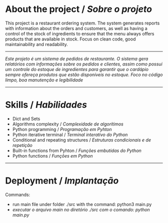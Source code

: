 # About the project / *Sobre o projeto*

This project is a restaurant ordering system. The system generates reports with information about the orders and customers, as well as having a control of the stock of ingredients to ensure that the menu always offers products that are available in stock. Focus on clean code, good maintainability and readability.

---

*Este projeto é um sistema de pedidos de restaurante. O sistema gera relatórios com informações sobre os pedidos e clientes, assim como possui um controle do estoque de ingredientes para garantir que o cardápio sempre ofereça produtos que estão disponíveis no estoque. Foco no código limpo, boa manutenção e legibilidade*

---
# Skills / *Habilidades*

  - Dict and Sets
  - Algorithms complexity / *Complexidade de algorítimos*
  - Python programming / *Programação em Pyhton*
  - Python iterative terminal / *Terminal interativo do Python*
  - Conditional and repeating structures / *Estruturas condicionais e de repetição*
  - Built-in functions from Pyhton / *Funções embutidas do Python*
  - Python functions / *Funções em Python*


---
# Deployment / *Implantação*

Commands:

- run main file under folder ./src with the command: python3 main.py
- *executar o arquivo main no diretório ./src com o comando: python main.py*
